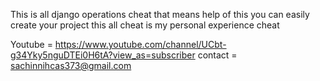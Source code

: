 This is all django operations cheat that means help of this you can easily create your project this all cheat is my personal experience cheat 

Youtube =  https://www.youtube.com/channel/UCbt-g34Yky5nguDTEi0H6tA?view_as=subscriber
contact = sachinnihcas373@gmail.com


